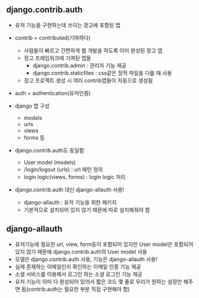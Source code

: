 ## django.contrib.auth

- 유저 기능을 구현하는데 쓰이는 장고에 포함된 앱
- contrib = contributed(기여하다)
    - 사람들이 빠르고 간편하게 웹 개발을 하도록 이미 완성된 장고 앱
    - 장고 프레임워크에 기여된 앱들
        - django.contrib.admin : 관리자 기능 제공
        - django.contrib.staticfiles : css같은 정적 파일을 다룰 때 사용
    - 장고 프로젝트 생성 시 여러 contrib앱들이 자동으로 생성됨
- auth = authentication(유저인증)
- django 앱 구성
    - models
    - urls
    - views
    - forms 등

- django.contrib.auth도 동일함
    - User model (models)
    - /login/logout (urls) : url 패턴 정의
    - login logic(views, forms) : login logic 처리

- django.contrib.auth 대신 django-allauth 사용!
    - django-allauth : 유저 기능을 위한 패키지
    - 기본적으로 설치되어 있지 않기 때문에 따로 설치해줘야 함

## django-allauth

- 유저기능에 필요한 url, view, form등이 포함되어 있지만 User model은 포함되어 있지 않기 때문에 django.contrib.auth의 User model 사용
- 모델은 django.contrib.auth 사용, 기능은 django-allauth 사용!
- 실제 존재하는 이메일인지 확인하는 이메일 인증 기능 제공
- 소셜 서비스를 이용해서 로그인 하는 소셜 로그인 기능 제공
- 유저 기능이 이미 다 완성되어 있어서 짧은 코드 몇 줄로 우리가 원하는 설정만 해주면 됨(contrib.auth는 필요한 부분 직접 구현해야 함)
